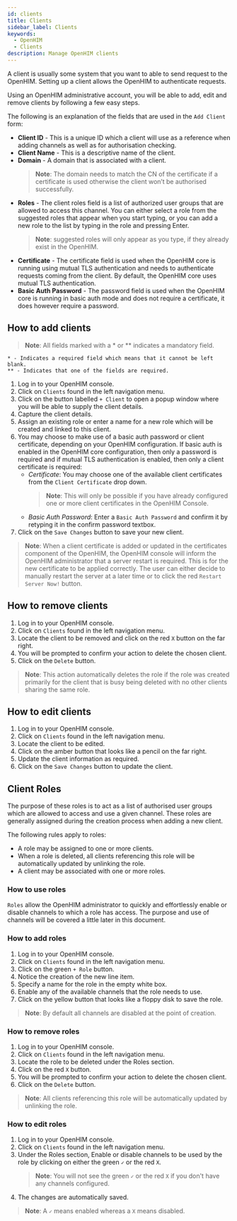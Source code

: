 ```yaml
---
id: clients
title: Clients
sidebar_label: Clients
keywords:
  - OpenHIM
  - Clients
description: Manage OpenHIM clients
---
```


A client is usually some system that you want to able to send request to the OpenHIM. Setting up a client allows the OpenHIM to authenticate requests.

Using an OpenHIM administrative account, you will be able to add, edit and remove clients by following a few easy steps.

The following is an explanation of the fields that are used in the `Add Client` form:

- **Client ID** - This is a unique ID which a client will use as a reference when adding channels as well as for authorisation checking.
- **Client Name** - This is a descriptive name of the client.
- **Domain** - A domain that is associated with a client.
  > **Note**: The domain needs to match the CN of the certificate if a certificate is used otherwise the client won’t be authorised successfully.
- **Roles** - The client roles field is a list of authorized user groups that are allowed to access this channel. You can either select a role from the suggested roles that appear when you start typing, or you can add a new role to the list by typing in the role and pressing Enter.
  > **Note**: suggested roles will only appear as you type, if they already exist in the OpenHIM.
- **Certificate** - The certificate field is used when the OpenHIM core is running using mutual TLS authentication and needs to authenticate requests coming from the client. By default, the OpenHIM core uses mutual TLS authentication.
- **Basic Auth Password** - The password field is used when the OpenHIM core is running in basic auth mode and does not require a certificate, it does however require a password.

## How to add clients

> **Note**: All fields marked with a * or ** indicates a mandatory field.

    * - Indicates a required field which means that it cannot be left blank.
    ** - Indicates that one of the fields are required.

1. Log in to your OpenHIM console.
1. Click on `Clients` found in the left navigation menu.
1. Click on the button labelled `+ Client` to open a popup window where you will be able to supply the client details.
1. Capture the client details.
1. Assign an existing role or enter a name for a new role which will be created and linked to this client.
1. You may choose to make use of a basic auth password or client certificate, depending on your OpenHIM configuration. If basic auth is enabled in the OpenHIM core configuration, then only a password is required and if mutual TLS authentication is enabled, then only a client certificate is required:
   - _Certificate_: You may choose one of the available client certificates from the `Client Certificate` drop down.
     > **Note**: This will only be possible if you have already configured one or more client certificates in the OpenHIM Console.
   - _Basic Auth Password_: Enter a `Basic Auth Password` and confirm it by retyping it in the confirm password textbox.
1. Click on the `Save Changes` button to save your new client.

> **Note**: When a client certificate is added or updated in the certificates component of the OpenHIM, the OpenHIM console will inform the OpenHIM administrator that a server restart is required. This is for the new certificate to be applied correctly. The user can either decide to manually restart the server at a later time or to click the red `Restart Server Now!` button.

## How to remove clients

1. Log in to your OpenHIM console.
1. Click on `Clients` found in the left navigation menu.
1. Locate the client to be removed and click on the red `X` button on the far right.
1. You will be prompted to confirm your action to delete the chosen client.
1. Click on the `Delete` button.

> **Note**: This action automatically deletes the role if the role was created primarily for the client that is busy being deleted with no other clients sharing the same role.

## How to edit clients

1. Log in to your OpenHIM console.
1. Click on `Clients` found in the left navigation menu.
1. Locate the client to be edited.
1. Click on the amber button that looks like a pencil on the far right.
1. Update the client information as required.
1. Click on the `Save Changes` button to update the client.

## Client Roles

The purpose of these roles is to act as a list of authorised user groups which are allowed to access and use a given channel. These roles are generally assigned during the creation process when adding a new client.

The following rules apply to roles:

- A role may be assigned to one or more clients.
- When a role is deleted, all clients referencing this role will be automatically updated by unlinking the role.
- A client may be associated with one or more roles.

### How to use roles

`Roles` allow the OpenHIM administrator to quickly and effortlessly enable or disable channels to which a role has access. The purpose and use of channels will be covered a little later in this document.

### How to add roles

1. Log in to your OpenHIM console.
1. Click on `Clients` found in the left navigation menu.
1. Click on the green `+ Role` button.
1. Notice the creation of the new line item.
1. Specify a name for the role in the empty white box.
1. Enable any of the available channels that the role needs to use.
1. Click on the yellow button that looks like a floppy disk to save the role.

> **Note**: By default all channels are disabled at the point of creation.

### How to remove roles

1. Log in to your OpenHIM console.
1. Click on `Clients` found in the left navigation menu.
1. Locate the role to be deleted under the Roles section.
1. Click on the red `X` button.
1. You will be prompted to confirm your action to delete the chosen client.
1. Click on the `Delete` button.

> **Note**: All clients referencing this role will be automatically updated by unlinking the role.

### How to edit roles

1. Log in to your OpenHIM console.
1. Click on `Clients` found in the left navigation menu.
1. Under the Roles section, Enable or disable channels to be used by the role by clicking on either the green `✓` or the red `X`.
   > **Note**: You will not see the green `✓` or the red `X` if you don't have any channels configured.
1. The changes are automatically saved.

> **Note**: A `✓` means enabled whereas a `X` means disabled.

